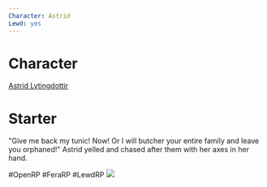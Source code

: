 ```yaml
---
Character: Astrid
Lewd: yes
---
```

# Character
[Astrid Lytingdottir](Astrid%20Lytingdottir.md)

# Starter
"Give me back my tunic! Now! Or I will butcher your entire family and leave you orphaned!" Astrid yelled and chased after them with her axes in her hand.
  

#OpenRP #FeraRP #LewdRP 
![](DxCHMmBW0AAGKBR.jpg)